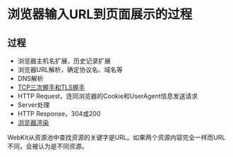 # 浏览器输入URL到页面展示的过程

## 过程

* 浏览器主机名扩展，历史记录扩展
* 浏览器URL解析，确定协议名、域名等
* DNS解析
* [TCP三次握手和TLS握手](./TCP三次握手和TLS握手.md)
* HTTP Request，连同浏览器的Cookie和UserAgent信息发送请求
* Server处理
* HTTP Response，304或200
* [浏览器渲染](./浏览器渲染.md)

WebKit从资源池中查找资源的关键字是URL。如果两个资源内容完全一样而URL不同，会被认为是不同资源。